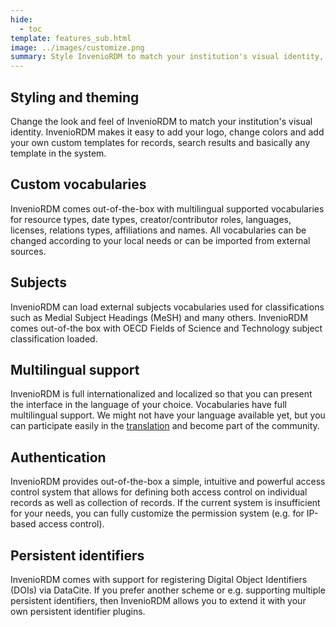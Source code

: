 ```yaml
---
hide:
  - toc
template: features_sub.html
image: ../images/customize.png
summary: Style InvenioRDM to match your institution's visual identity, use your favorite vocabularies, integrate with your authentication system and use your preferred persistent identifiers.
---
```


## Styling and theming

Change the look and feel of InvenioRDM to match your institution's visual identity. InvenioRDM makes it easy to add your logo, change colors and add your own custom templates for records, search results and basically any template in the system.

## Custom vocabularies

InvenioRDM comes out-of-the-box with multilingual supported vocabularies for resource types, date types, creator/contributor roles, languages, licenses, relations types, affiliations and names. All vocabularies can be changed according to your local needs or can be imported from external sources.

## Subjects

InvenioRDM can load external subjects vocabularies used for classifications such as Medial Subject Headings (MeSH) and many others. InvenioRDM comes out-of-the box with OECD Fields of Science and Technology subject classification loaded.

## Multilingual support

InvenioRDM is full internationalized and localized so that you can present the interface in the language of your choice. Vocabularies have full multilingual support. We might not have your language available yet, but you can participate easily in the [translation](../community/translations/translators-guide.md) and become part of the community.

## Authentication

InvenioRDM provides out-of-the-box a simple, intuitive and powerful access control system that allows for defining both access control on individual records as well as collection of records. If the current system
is insufficient for your needs, you can fully customize the permission system (e.g. for IP-based access control).

## Persistent identifiers

InvenioRDM comes with support for registering Digital Object Identifiers (DOIs) via DataCite. If you prefer another scheme or e.g. supporting multiple persistent identifiers, then InvenioRDM allows you to extend it with your own persistent identifier plugins.
